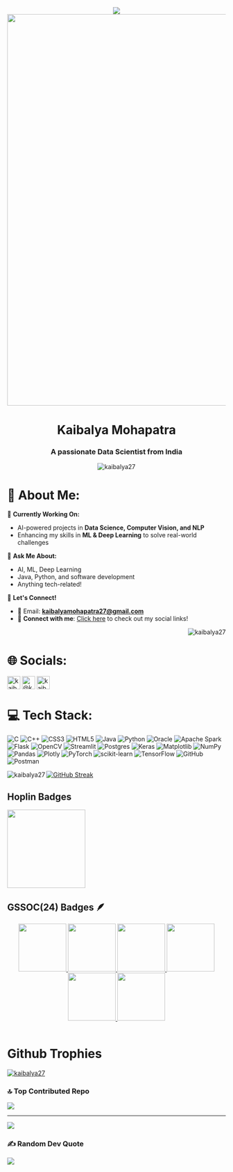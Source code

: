 <div align="center" >
  <img src="https://readme-typing-svg.herokuapp.com?color=00ffff&center=true&vCenter=true&size=40&width=900&height=80&lines=👋+Hi+!!+I'm+Kaibalya+Mohapatra!" />
</div>
<img src="https://raw.githubusercontent.com/alo7lika/PyVerse/refs/heads/main/Images/212284100-561aa473-3905-4a80-b561-0d28506553ee.gif" width="900">
<h1 align="center">Kaibalya Mohapatra</h1>
<h3 align="center">A passionate Data Scientist from India</h3>
<p align="center"> <img align="center" src="https://komarev.com/ghpvc/?username=kaibalya27&label=Profile%20views&color=0e75b6&style=flat" alt="kaibalya27" /> </p>


<h1 align="left">💫 About Me:</h1>

🔭 **Currently Working On:**  
- AI-powered projects in **Data Science, Computer Vision, and NLP**  
- Enhancing my skills in **ML & Deep Learning** to solve real-world challenges  

💬 **Ask Me About:**  
- AI, ML, Deep Learning  
- Java, Python, and software development  
- Anything tech-related! 

📩 **Let's Connect!**  
- 📧 Email: **kaibalyamohapatra27@gmail.com**  
- 🔗 **Connect with me**: [Click here](#social) to check out my social links!


<p ><img align="right" src="https://github-readme-stats.vercel.app/api/top-langs?username=kaibalya27&show_icons=true&locale=en&layout=compact&theme=algolia&include_all_commits=true&count_private=true" alt="kaibalya27" /></p>
<br>
<h1 id="social" align="left">🌐 Socials:</h1>
<p align="left">
<a href="https://linkedin.com/in/kaibalyamohapatra" target="blank"><img align="center" src="https://github.com/user-attachments/assets/2d21f6ce-1bba-43fa-a3b7-96be6f937797" alt="kaibalya mohapatra" height="30" width="30" /></a>
<a href="https://www.hackerrank.com/@kaibalyamohapat2" target="blank"><img align="center" src="https://github.com/user-attachments/assets/4e11f7b7-eaf6-460b-96fc-683c52e99011" alt="@kaibalyamohapat2" height="30" width="30" /></a>
<a href="https://www.leetcode.com/kaibalyamohapatra27" target="blank"><img align="center" src="https://github.com/user-attachments/assets/acc6ea51-493d-469a-bdbf-9be1f29175df" alt="kaibalyamohapatra27" height="30" width="30" /></a>
</p>

# 💻 Tech Stack:
![C](https://img.shields.io/badge/c-%2300599C.svg?style=for-the-badge&logo=c&logoColor=white) ![C++](https://img.shields.io/badge/c++-%2300599C.svg?style=for-the-badge&logo=c%2B%2B&logoColor=white) ![CSS3](https://img.shields.io/badge/css3-%231572B6.svg?style=for-the-badge&logo=css3&logoColor=white) ![HTML5](https://img.shields.io/badge/html5-%23E34F26.svg?style=for-the-badge&logo=html5&logoColor=white) ![Java](https://img.shields.io/badge/java-%23ED8B00.svg?style=for-the-badge&logo=openjdk&logoColor=white) ![Python](https://img.shields.io/badge/python-3670A0?style=for-the-badge&logo=python&logoColor=ffdd54) ![Oracle](https://img.shields.io/badge/Oracle-F80000?style=for-the-badge&logo=oracle&logoColor=white) ![Apache Spark](https://img.shields.io/badge/Apache%20Spark-FDEE21?style=for-the-badge&logo=apachespark&logoColor=black) ![Flask](https://img.shields.io/badge/flask-%23000.svg?style=for-the-badge&logo=flask&logoColor=white) ![OpenCV](https://img.shields.io/badge/opencv-%23white.svg?style=for-the-badge&logo=opencv&logoColor=white) ![Streamlit](https://img.shields.io/badge/Streamlit-%23FE4B4B.svg?style=for-the-badge&logo=streamlit&logoColor=white) ![Postgres](https://img.shields.io/badge/postgres-%23316192.svg?style=for-the-badge&logo=postgresql&logoColor=white) ![Keras](https://img.shields.io/badge/Keras-%23D00000.svg?style=for-the-badge&logo=Keras&logoColor=white) ![Matplotlib](https://img.shields.io/badge/Matplotlib-%23ffffff.svg?style=for-the-badge&logo=Matplotlib&logoColor=black) ![NumPy](https://img.shields.io/badge/numpy-%23013243.svg?style=for-the-badge&logo=numpy&logoColor=white) ![Pandas](https://img.shields.io/badge/pandas-%23150458.svg?style=for-the-badge&logo=pandas&logoColor=white) ![Plotly](https://img.shields.io/badge/Plotly-%233F4F75.svg?style=for-the-badge&logo=plotly&logoColor=white) ![PyTorch](https://img.shields.io/badge/PyTorch-%23EE4C2C.svg?style=for-the-badge&logo=PyTorch&logoColor=white) ![scikit-learn](https://img.shields.io/badge/scikit--learn-%23F7931E.svg?style=for-the-badge&logo=scikit-learn&logoColor=white) ![TensorFlow](https://img.shields.io/badge/TensorFlow-%23FF6F00.svg?style=for-the-badge&logo=TensorFlow&logoColor=white) ![GitHub](https://img.shields.io/badge/github-%23121011.svg?style=for-the-badge&logo=github&logoColor=white) ![Postman](https://img.shields.io/badge/Postman-FF6C37?style=for-the-badge&logo=postman&logoColor=white)

<p><img align="left" src="https://github-readme-stats.vercel.app/api?username=kaibalya27&show_icons=true&locale=en&theme=algolia&hide_border=false&include_all_commits=true&count_private=true" alt="kaibalya27" /></p>

<a href="https://git.io/streak-stats"><img src="https://github-readme-streak-stats.herokuapp.com?user=Kaibalya27" alt="GitHub Streak" /></a>

## Hoplin Badges
  <img src="https://github.com/user-attachments/assets/0e4eadf3-b70f-42da-bf0c-918c26a1bb71"  height="180px">



## GSSOC(24) Badges 🪶
<div style='display:flex; align-items:center; gap: 10px;' align='center'><a href="https://gssoc.girlscript.tech/leaderboard">
<img src="https://raw.githubusercontent.com/GSSoC24/Postman-Challenge/main/docs/assets/Postman%20White.png" width="110px" height="110px" />
  <img src="https://raw.githubusercontent.com/GSSoC24/Postman-Challenge/main/docs/assets/1.png" width="110px" height="110px" />
  <img src="https://raw.githubusercontent.com/GSSoC24/Postman-Challenge/main/docs/assets/2.png" width="110px" height="110px" />
  <img src="https://raw.githubusercontent.com/GSSoC24/Postman-Challenge/main/docs/assets/3.png" width="110px" height="110px" />
  <img src="https://raw.githubusercontent.com/GSSoC24/Postman-Challenge/main/docs/assets/4.png" width="110px" height="110px" />
  <img src="https://raw.githubusercontent.com/GSSoC24/Postman-Challenge/main/docs/assets/5.png" width="110px" height="110px" />
  </a>
</div>
<br>

# Github Trophies
<p align="left"> <a href="https://github.com/ryo-ma/github-profile-trophy"><img src="https://github-profile-trophy.vercel.app/?username=kaibalya27&theme=algolia" alt="kaibalya27" /></a> </p>




### 🔝 Top Contributed Repo
![](https://github-contributor-stats.vercel.app/api?username=Kaibalya27&limit=5&theme=dark&combine_all_yearly_contributions=true)

---
[![](https://visitcount.itsvg.in/api?id=Kaibalya27&icon=1&color=0)](https://visitcount.itsvg.in)

### ✍️ Random Dev Quote
![](https://quotes-github-readme.vercel.app/api?type=horizontal&theme=radical)
<!---
Kaibalya27/Kaibalya27 is a ✨ special ✨ repository because its `README.md` (this file) appears on your GitHub profile.
You can click the Preview link to take a look at your changes.
--->

